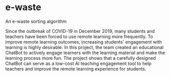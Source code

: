 # e-waste
An e-waste sorting algorithm

Since the outbreak of COVID-19 in December 2019, many students and teachers have been forced to use remote learning more frequently.  To improve remote learning outcomes, increasing students' engagement with learning is highly desirable.  In this project, the team created an educational ChatBot to actively engage learners with the learning material and make the learning process more fun.  The project shows that a carefully designed ChatBot can serve as a low-cost AI teaching engagement tool to help teachers and improve the remote learning experience for students.

